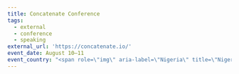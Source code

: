 ```yaml
---
title: Concatenate Conference
tags:
  - external
  - conference
  - speaking
external_url: 'https://concatenate.io/'
event_date: August 10–11
event_country: "<span role=\"img\" aria-label=\"Nigeria\" title=\"Nigeria\">\U0001F1F3\U0001F1EC</span>"
---
```


